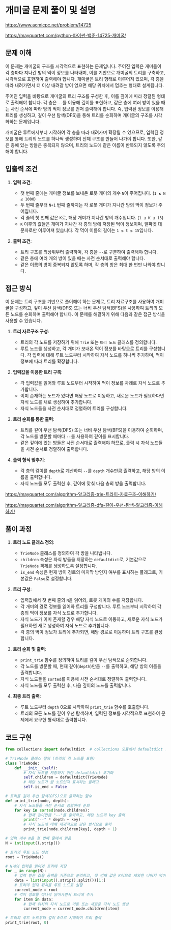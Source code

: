 # 개미굴 문제 풀이 및 설명

<https://www.acmicpc.net/problem/14725>

<https://mayquartet.com/python-파이썬-백준-14725-개미굴/>

## 문제 이해

이 문제는 개미굴의 구조를 시각적으로 표현하는 문제입니다. 주어진 입력은 개미들이 각 층마다 지나간 방의 먹이 정보를 나타내며, 이를 기반으로 개미굴의 트리를 구축하고, 시각적으로 표현하여 출력해야 합니다. 개미굴은 트리 형태로 이루어져 있으며, 각 층을 따라 내려가면서 더 이상 내려갈 방이 없으면 해당 위치에서 멈추는 형태로 설계됩니다.

주어진 입력을 바탕으로 개미굴의 트리 구조를 구성한 후, 이를 깊이에 따라 정렬된 형태로 출력해야 합니다. 각 층은 `--`를 이용해 깊이를 표현하고, 같은 층에 여러 방이 있을 때는 사전 순서에 따라 방의 먹이 정보를 먼저 출력해야 합니다. 즉, 입력된 정보를 이용해 트리를 생성하고, 깊이 우선 탐색(DFS)을 통해 트리를 순회하며 개미굴의 구조를 시각화하는 문제입니다.

개미굴은 루트에서부터 시작하여 각 층을 따라 내려가며 확장될 수 있으므로, 입력된 정보를 통해 트리의 노드를 하나씩 생성하며 전체 구조를 만들어 나가야 합니다. 또한, 같은 층에 있는 방들은 중복되지 않으며, 트리의 노드에 같은 이름이 반복되지 않도록 주의해야 합니다.

## 입출력 조건

1. **입력 조건**:

   - 첫 번째 줄에는 개미굴 정보를 보내온 로봇 개미의 개수 `N`이 주어집니다. (`1 ≤ N ≤ 1000`)
   - 두 번째 줄부터 `N+1` 번째 줄까지는 각 로봇 개미가 지나간 방의 먹이 정보가 주어집니다.
   - 각 줄의 첫 번째 값은 `K`로, 해당 개미가 지나간 방의 개수입니다. (`1 ≤ K ≤ 15`)
   - `K` 이후의 값들은 개미가 지나간 각 층의 방에 저장된 먹이 정보이며, 알파벳 대문자로만 이루어져 있습니다. 각 먹이 이름의 길이는 `1 ≤ t ≤ 15`입니다.

2. **출력 조건**:
   - 트리 구조를 최상위부터 출력하며, 각 층을 `--`로 구분하여 출력해야 합니다.
   - 같은 층에 여러 개의 방이 있을 때는 사전 순서대로 출력해야 합니다.
   - 같은 이름의 방이 중복되지 않도록 하며, 각 층의 방은 최대 한 번만 나와야 합니다.

## 접근 방식

이 문제는 트리 구조를 기반으로 풀이해야 하는 문제로, 트리 자료구조를 사용하여 개미굴을 구성하고, 깊이 우선 탐색(DFS) 또는 너비 우선 탐색(BFS)을 사용하여 트리의 모든 노드를 순회하며 출력해야 합니다. 이 문제를 해결하기 위해 다음과 같은 접근 방식을 사용할 수 있습니다.

1. **트리 자료구조 구성**:

   - 트리의 각 노드를 저장하기 위해 `Trie` 또는 `트리 노드` 클래스를 정의합니다.
   - 루트 노드를 생성하고, 각 개미가 보내온 먹이 정보를 바탕으로 트리를 구성합니다. 각 입력에 대해 루트 노드부터 시작하여 자식 노드를 하나씩 추가하며, 먹이 정보에 따라 트리를 확장합니다.

2. **입력값을 이용한 트리 구축**:

   - 각 입력값을 읽어와 루트 노드부터 시작하여 먹이 정보를 차례로 자식 노드로 추가합니다.
   - 이미 존재하는 노드가 있다면 해당 노드로 이동하고, 새로운 노드가 필요하다면 자식 노드를 새로 생성하여 추가합니다.
   - 자식 노드들을 사전 순서대로 정렬하여 트리를 구성합니다.

3. **트리 순회를 통한 출력**:

   - 트리를 깊이 우선 탐색(DFS) 또는 너비 우선 탐색(BFS)을 이용하여 순회하며, 각 노드를 방문할 때마다 `--`를 사용하여 깊이를 표시합니다.
   - 같은 깊이에 있는 방들은 사전 순서대로 출력해야 하므로, 출력 시 자식 노드들을 사전 순서로 정렬하여 출력합니다.

4. **출력 형식 맞추기**:
   - 각 층의 깊이를 `depth`로 계산하여 `--`를 `depth` 개수만큼 출력하고, 해당 방의 이름을 출력합니다.
   - 자식 노드를 모두 출력한 후, 깊이에 맞춰 다음 층의 방을 출력합니다.

<https://mayquartet.com/algorithm-알고리즘-trie-트라이-자료구조-이해하기/>

<https://mayquartet.com/algorithm-알고리즘-dfs-깊이-우선-탐색-알고리즘-이해하기/>

## 풀이 과정

1. **트리 노드 클래스 정의**:

   - `TrieNode` 클래스를 정의하여 각 방을 나타냅니다.
   - `children` 속성은 자식 방들을 저장하는 `defaultdict`로, 기본값으로 `TrieNode` 객체를 생성하도록 설정합니다.
   - `is_end` 속성은 현재 방이 경로의 마지막 방인지 여부를 표시하는 플래그로, 기본값은 `False`로 설정합니다.

2. **트리 구성**:

   - 입력값에서 첫 번째 줄의 `N`을 읽어와, 로봇 개미의 수를 저장합니다.
   - 각 개미의 경로 정보를 읽어와 트리를 구성합니다. 루트 노드부터 시작하여 각 층의 먹이 정보를 자식 노드로 추가합니다.
   - 자식 노드가 이미 존재할 경우 해당 자식 노드로 이동하고, 새로운 자식 노드가 필요하면 새로 생성하여 자식 노드로 추가합니다.
   - 각 층의 먹이 정보가 트리에 추가되면, 해당 경로로 이동하며 트리 구조를 완성합니다.

3. **트리 순회 및 출력**:

   - `print_trie` 함수를 정의하여 트리를 깊이 우선 탐색으로 순회합니다.
   - 각 노드를 방문할 때, 현재 깊이(`depth`)만큼 `--`를 출력하고, 해당 방의 이름을 출력합니다.
   - 자식 노드들을 `sorted`를 이용해 사전 순서대로 정렬하여 출력합니다.
   - 자식 노드를 모두 출력한 후, 다음 깊이의 노드를 출력합니다.

4. **최종 트리 출력**:
   - 루트 노드부터 `depth` 0으로 시작하여 `print_trie` 함수를 호출합니다.
   - 트리의 모든 노드를 깊이 우선 탐색하며, 입력된 정보를 시각적으로 표현하여 문제에서 요구한 형식대로 출력합니다.

## 코드 구현

```python
from collections import defaultdict  # collections 모듈에서 defaultdict 클래스 임포트

# TrieNode 클래스 정의 (트리의 각 노드를 표현)
class TrieNode:
    def __init__(self):
        # 자식 노드를 저장하기 위한 defaultdict 초기화
        self.children = defaultdict(TrieNode)
        # 해당 노드가 끝 노드인지 표시하는 플래그
        self.is_end = False

# 트리를 깊이 우선 탐색(DFS)으로 출력하는 함수
def print_trie(node, depth):
    # 자식 노드들을 사전 순서로 정렬하여 순회
    for key in sorted(node.children):
        # 현재 깊이만큼 "--"를 출력하고, 해당 노드의 key 출력
        print("--" * depth + key)
        # 자식 노드에 대해 재귀적으로 같은 방식으로 출력
        print_trie(node.children[key], depth + 1)

# 입력 개수 N을 첫 번째 줄에서 읽음
N = int(input().strip())

# 트리의 루트 노드 생성
root = TrieNode()

# N개의 입력을 읽어와 트리에 저장
for _ in range(N):
    # 입력 받은 값을 공백을 기준으로 분리하고, 첫 번째 값은 K이므로 제외한 나머지 먹이 정보만 추출
    data = list(input().strip().split())[1:]
    # 트리의 현재 위치를 루트 노드로 설정
    current_node = root
    # 먹이 정보를 하나씩 읽어가면서 트리에 추가
    for item in data:
        # 현재 위치의 자식 노드로 이동 또는 새로운 자식 노드 생성
        current_node = current_node.children[item]

# 트리의 루트 노드부터 깊이 0으로 시작하여 트리 출력
print_trie(root, 0)
```
